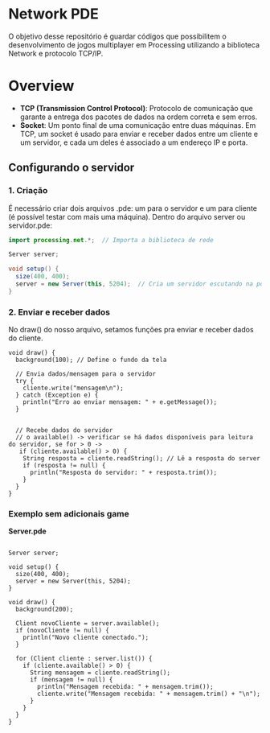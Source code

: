 # Network PDE

O objetivo desse repositório é guardar códigos que possibilitem o desenvolvimento de jogos multiplayer em Processing utilizando a biblioteca Network e protocolo TCP/IP.

# Overview
- **TCP (Transmission Control Protocol)**: Protocolo de comunicação que garante a entrega dos pacotes de dados na ordem correta e sem erros.
- **Socket**: Um ponto final de uma comunicação entre duas máquinas. Em TCP, um socket é usado para enviar e receber dados entre um cliente e um servidor, e cada um deles é associado a um endereço IP e porta.

## Configurando o servidor

### 1. Criação
É necessário criar dois arquivos .pde: um para o servidor e um para cliente (é possível testar com mais uma máquina). Dentro do arquivo server ou servidor.pde:

```java
import processing.net.*;  // Importa a biblioteca de rede

Server server;

void setup() {
  size(400, 400);
  server = new Server(this, 5204);  // Cria um servidor escutando na porta 5204, pode ser aleatória nesse momento*
}
```

### 2. Enviar e receber dados
No draw() do nosso arquivo, setamos funções pra enviar e receber dados do cliente.

```
void draw() {
  background(100); // Define o fundo da tela
  
  // Envia dados/mensagem para o servidor
  try {
    cliente.write("mensagem\n");
  } catch (Exception e) {
    println("Erro ao enviar mensagem: " + e.getMessage());
  }

  
  // Recebe dados do servidor
  // o available() -> verificar se há dados disponíveis para leitura do servidor, se for > 0 ->
   if (cliente.available() > 0) {
    String resposta = cliente.readString(); // Lê a resposta do server
    if (resposta != null) {
      println("Resposta do servidor: " + resposta.trim()); 
    }
  }
}
```

### Exemplo sem adicionais game

<b>Server.pde</b>
```import processing.net.*;

Server server;

void setup() {
  size(400, 400);
  server = new Server(this, 5204);
}

void draw() {
  background(200);
  
  Client novoCliente = server.available();
  if (novoCliente != null) {
    println("Novo cliente conectado.");
  }
  
  for (Client cliente : server.list()) {
    if (cliente.available() > 0) {
      String mensagem = cliente.readString();
      if (mensagem != null) {
        println("Mensagem recebida: " + mensagem.trim());
        cliente.write("Mensagem recebida: " + mensagem.trim() + "\n");
      }
    }
  }
}
```